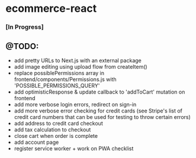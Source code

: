 # ecommerce-react

### [In Progress] 

## @TODO:
- add pretty URLs to Next.js with an external package
- add image editing using upload flow from createItem()
- replace possiblePermissions array in frontend/components/Permissions.js with 'POSSIBLE_PERMISSIONS_QUERY' 
- add optimisticResponse & update callback to 'addToCart' mutation on frontend
- add more verbose login errors, redirect on sign-in
- add more verbose error checking for credit cards (see Stripe's list of credit card numbers that can be used for testing to throw certain errors)
- add address to credit card checkout
- add tax calculation to checkout
- close cart when order is complete
- add account page
- register service worker + work on PWA checklist
